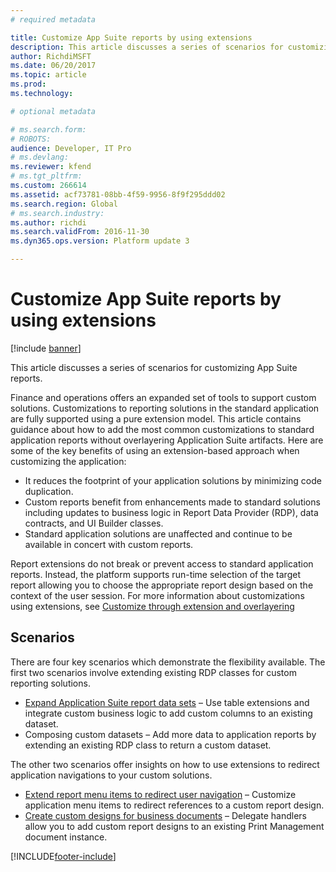 ```yaml
---
# required metadata

title: Customize App Suite reports by using extensions
description: This article discusses a series of scenarios for customizing App Suite reports.
author: RichdiMSFT
ms.date: 06/20/2017
ms.topic: article
ms.prod: 
ms.technology: 

# optional metadata

# ms.search.form: 
# ROBOTS: 
audience: Developer, IT Pro
# ms.devlang: 
ms.reviewer: kfend
# ms.tgt_pltfrm: 
ms.custom: 266614
ms.assetid: acf73781-08bb-4f59-9956-8f9f295ddd02
ms.search.region: Global
# ms.search.industry: 
ms.author: richdi
ms.search.validFrom: 2016-11-30
ms.dyn365.ops.version: Platform update 3

---
```


# Customize App Suite reports by using extensions

[!include [banner](../includes/banner.md)]

This article discusses a series of scenarios for customizing App Suite reports.

Finance and operations offers an expanded set of tools to support custom solutions. Customizations to reporting solutions in the standard application are fully supported using a pure extension model. This article contains guidance about how to add the most common customizations to standard application reports without overlayering Application Suite artifacts. Here are some of the key benefits of using an extension-based approach when customizing the application:

- It reduces the footprint of your application solutions by minimizing code duplication.
- Custom reports benefit from enhancements made to standard solutions including updates to business logic in Report Data Provider (RDP), data contracts, and UI Builder classes.
- Standard application solutions are unaffected and continue to be available in concert with custom reports.

Report extensions do not break or prevent access to standard application reports. Instead, the platform supports run-time selection of the target report allowing you to choose the appropriate report design based on the context of the user session. For more information about customizations using extensions, see [Customize through extension and overlayering](../extensibility/customization-overlayering-extensions.md)

## Scenarios
There are four key scenarios which demonstrate the flexibility available. The first two scenarios involve extending existing RDP classes for custom reporting solutions.

- [Expand Application Suite report data sets](expand-app-suite-report-data-sets.md) – Use table extensions and integrate custom business logic to add custom columns to an existing dataset.
- Composing custom datasets – Add more data to application reports by extending an existing RDP class to return a custom dataset.

The other two scenarios offer insights on how to use extensions to redirect application navigations to your custom solutions.

- [Extend report menu items to redirect user navigation](extend-report-menu-items.md) – Customize application menu items to redirect references to a custom report design.
- [Create custom designs for business documents](custom-designs-business-docs.md) – Delegate handlers allow you to add custom report designs to an existing Print Management document instance.


[!INCLUDE[footer-include](../../../includes/footer-banner.md)]
